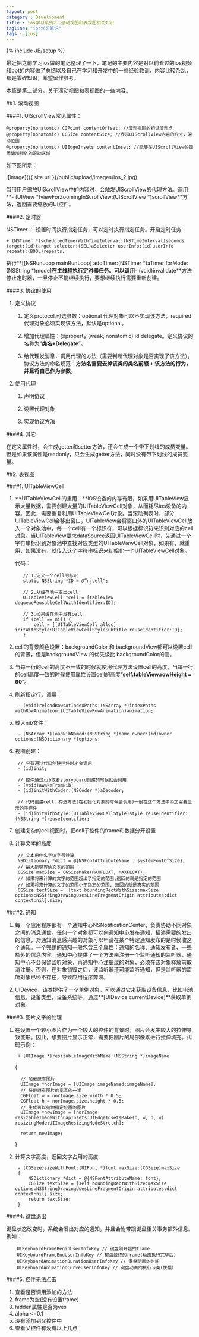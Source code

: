 ```yaml
---
layout: post
category : Development
title : ios学习系列2--滚动视图和表视图相关知识
tagline: "ios学习笔记"
tags : [ios]
---
```

{% include JB/setup %}


最近把之前学习ios做的笔记整理了一下，笔记的主要内容是对以前看过的ios视频和ppt的内容做了总结以及自己在学习和开发中的一些经验教训，内容比较杂乱，都是零碎知识，希望留作参考。

本篇是第二部分，关于滚动视图和表视图的一些内容。

##1. 滚动视图

####1. UIScrollView常见属性：

	@property(nonatomic) CGPoint contentOffset; //滚动视图的初试滚动点
	@property(nonatomic) CGSize contentSize; //表示UIScrollView内容的尺寸，滚动范围
	@property(nonatomic) UIEdgeInsets contentInset; //能够在UIScrollView的四周增加额外的滚动区域

如下图所示：

![image]({{ site.url }}/public/upload/images/ios_2.jpg)

当用用户缩放UIScrollView中的内容时，会触发UIScrollView的代理方法。调用**- (UIView \*)viewForZoomingInScrollView:(UIScrollView *)scrollView**方法，返回需要缩放的UI控件。

####2. 定时器

NSTimer ： 设置时间执行指定任务，可以定时执行指定任务。开启定时任务：

    + (NSTimer *)scheduledTimerWithTimeInterval:(NSTimeInterval)seconds target:(id)target selector:(SEL)aSelector userInfo:(id)userInfo repeats:(BOOL)repeats;

执行**[[NSRunLoop mainRunLoop] addTimer:(NSTimer \*)aTimer forMode:(NSString \*)mode]**在主线程执行定时器任务。可以调用**- (void)invalidate**方法停止定时器，一旦停止不能继续执行，要想继续执行需要重新创建。

####3. 协议的使用

1. 定义协议

   1. 定义protocol,可选参数：optional 代理对象可以不实现该方法，required 代理对象必须实现该方法，默认是optional。
   
   2. 增加代理属性：@property (weak, nonatomic) id<AppInfoViewDelegate> delegate。定义协议的名称为“**类名+Delegate**”。
   
   3. 给代理发消息，调用代理的方法（需要判断代理对象是否实现了该方法）。协议方法的命名规范：**方法名需要去掉该类的类名前缀 + 该方法的行为，并且将自己作为参数**。
   
2. 使用代理

   1. 声明协议
   
   2. 设置代理对象
   
   3. 实现协议方法
   
####4. 其它

在定义属性时，会生成getter和setter方法，还会生成一个带下划线的成员变量。但是如果该属性是readonly，只会生成getter方法，同时没有带下划线的成员变量。

##2. 表视图

####1. UITableViewCell

1. **UITableViewCell的重用：**iOS设备的内存有限，如果用UITableView显示大量数据，需要创建大量的UITableViewCell对象，从而耗尽ios设备的内容。因此，需要重复利用UITableViewCell对象。当滚动列表时，部分UITableViewCell会移出窗口，UITableView会将窗口外的UITableViewCell放入一个对象池中，每一个cell有一个标识符，可以根据标识符来识别对应的cell对象。当UITableView要求dataSource返回UITableViewCell时，先通过一个字符串标识到对象池中查找对应类型的UITableViewCell对象，如果有，就重用，如果没有，就传入这个字符串标识来初始化一个UITableViewCell对象。

	代码：
	
	      // 1.定义一个cell的标识
	      static NSString *ID = @”njcell";
	      
	      // 2.从缓存池中取出cell
	      UITableViewCell *cell = [tableView dequeueReusableCellWithIdentifier:ID];
	      
	      // 3.如果缓存池中没有cell
	      if (cell == nil) {
	          cell = [[UITableViewCell alloc] initWithStyle:UITableViewCellStyleSubtitle reuseIdentifier:ID];
	      }

2. cell的背景颜色设置：backgroundColor 和 backgroundView都可以设置cell的背景，但是backgroundView 的优先级比 backgroundColor的高。

3. 当每一行的cell的高度不一致的时候就使用代理方法设置cell的高度，当每一行的cell高度一致的时候使用属性设置cell的高度“**self.tableView.rowHeight = 60**”。

4. 刷新指定行，调用：

        - (void)reloadRowsAtIndexPaths:(NSArray *)indexPaths withRowAnimation:(UITableViewRowAnimation)animation;

5. 载入nib文件：

        - (NSArray *)loadNibNamed:(NSString *)name owner:(id)owner options:(NSDictionary *)options;

6. 视图创建：

        // 只有通过代码创建控件时才会调用
        - (id)init;
        
        // 控件通过xib或者storyboard创建的时候就会调用
        - (void)awakeFromNib;        
        - (id)initWithCoder:(NSCoder *)aDecoder; 
        
        // 代码创建cell，构造方法(在初始化对象的时候会调用)一般在这个方法中添加需要显示的子控件
        - (id)initWithStyle:(UITableViewCellStyle)style reuseIdentifier:(NSString *)reuseIdentifier; 
        
7. 创建复杂的cell视图时，把cell子控件的frame和数据分开设置

8. 计算文本的高度

        // 文本用什么字体字号计算
	    NSDictionary *dict = @{NSFontAttributeName : systemFontOfSize};
	    // 最大能够容纳文本的范围
	    CGSize maxSize = CGSizeMake(MAXFLOAT, MAXFLOAT);
	    // 如果将来计算的文字的范围超出了指定的范围,返回的就是指定的范围
	    // 如果将来计算的文字的范围小于指定的范围, 返回的就是真实的范围
	    CGSize textSize =  [text boundingRectWithSize:maxSize options:NSStringDrawingUsesLineFragmentOrigin attributes:dict context:nil].size;
	    
####2. 通知

1. 每一个应用程序都有一个通知中心NSNotificationCenter，负责协助不同对象之间的消息通信。任何一个对象都可以向通知中心发布通知，描述需要的发出的信息，对通知消息感兴趣的对象可以申请在某个特定通知发布的是时候收这个通知。一个完整的通知一般包含三个属性：通知的名称、通知发布者、一些额外的信息内容。通知中心提供了一个方法来注册一个监听通知的监听器，通知中心不会保留监听对象，再通知中心注册过的对象，必须在该对象释放前取消注册。否则，在对象销毁之后，该监听器还可能监听通知，但是监听器的监听对象已经不存在，导致应用程序奔溃。

2. UIDevice，该类提供了一个单例对象，可以通过它来获取设备信息，比如电池信息，设备类型，设备系统等，通过**[UIDevice currentDevice]**获取单例对象。

####3. 图片文字的处理

   1. 在设置一个较小图片作为一个较大的控件的背景时，图片会发生较大的拉伸导致变形。因此，想要图片显示正常，需要把图片的局部像素进行拉伸填充。代码示例：
   
		   + (UIImage *)resizableImageWithName:(NSString *)imageName
		{
		    
		    // 加载原有图片
		    UIImage *norImage = [UIImage imageNamed:imageName];
		    // 获取原有图片的宽高的一半
		    CGFloat w = norImage.size.width * 0.5;
		    CGFloat h = norImage.size.height * 0.5;
		    // 生成可以拉伸指定位置的图片
		    UIImage *newImage = [norImage resizableImageWithCapInsets:UIEdgeInsetsMake(h, w, h, w) resizingMode:UIImageResizingModeStretch];
		    
		    return newImage;
	    }
	    
2. 计算文字高度，返回文字占用的高度

		- (CGSize)sizeWithFont:(UIFont *)font maxSize:(CGSize)maxSize
		{
		    NSDictionary *dict = @{NSFontAttributeName: font};
		    CGSize textSize = [self boundingRectWithSize:maxSize options:NSStringDrawingUsesLineFragmentOrigin attributes:dict context:nil].size;
		    return textSize;
		}
		
####4. 键盘退出

键盘状态改变时，系统会发出对应的通知，并且会附带跟键盘相关事务额外信息。例如：
  
		UIKeyboardFrameBeginUserInfoKey // 键盘刚开始的frame
		UIKeyboardFrameEndUserInfoKey // 键盘最终的frame(动画执行完毕后)
		UIKeyboardAnimationDurationUserInfoKey // 键盘动画的时间
		UIKeyboardAnimationCurveUserInfoKey // 键盘动画的执行节奏(快慢）
        
####5. 控件无法点击

 1. 查看是否调用添加的方法
 2. frame为空(没有设置frame)
 3. hidden属性是否为yes
 4. alpha <=0.1
 5. 没有添加到父控件中
 6. 查看父控件有没有以上几点